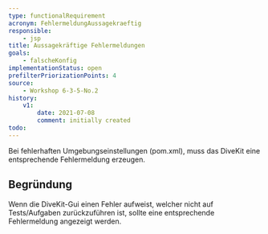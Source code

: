 ```yaml
---
type: functionalRequirement
acronym: FehlermeldungAussagekraeftig
responsible: 
    - jsp
title: Aussagekräftige Fehlermeldungen
goals: 
    - falscheKonfig
implementationStatus: open
prefilterPriorizationPoints: 4
source:
    - Workshop 6-3-5-No.2
history:
    v1:
        date: 2021-07-08
        comment: initially created
todo: 
---
```


Bei fehlerhaften Umgebungseinstellungen (pom.xml), muss das DiveKit eine entsprechende Fehlermeldung erzeugen.

## Begründung

Wenn die DiveKit-Gui einen Fehler aufweist, welcher nicht auf Tests/Aufgaben zurückzuführen ist, sollte eine entsprechende Fehlermeldung angezeigt werden.
